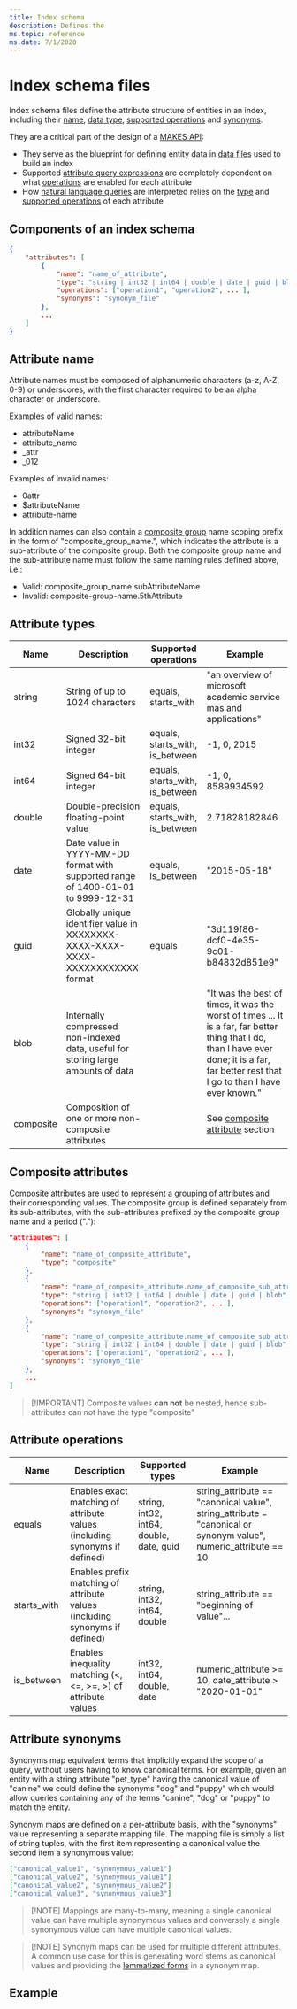 ```yaml
---
title: Index schema
description: Defines the 
ms.topic: reference
ms.date: 7/1/2020
---
```


# Index schema files

Index schema files define the attribute structure of entities in an index, including their [name](#attribute-name), [data type](#attribute-types), [supported operations](#attribute-operations) and [synonyms](#attribute-synonyms).

They are a critical part of the design of a [MAKES API](reference-makes-api.md):

* They serve as the blueprint for defining entity data in [data files](reference-index-data.md) used to build an index
* Supported [attribute query expressions](concepts-query-expressions.md) are completely dependent on what [operations](#attribute-operations) are enabled for each attribute
* How [natural language queries](concepts-queries.md) are interpreted relies on the [type](#attribute-types) and [supported operations](#attribute-operations) of each attribute

## Components of an index schema

``` JSON
{
    "attributes": [
        {
            "name": "name_of_attribute",
            "type": "string | int32 | int64 | double | date | guid | blob | composite",
            "operations": ["operation1", "operation2", ... ],
            "synonyms": "synonym_file"
        },
        ...
    ]
}
```

## Attribute name

Attribute names must be composed of alphanumeric characters (a-z, A-Z,  0-9) or underscores, with the first character required to be an alpha character or underscore.

Examples of valid names:

* attributeName
* attribute_name
* _attr
* _012

Examples of invalid names:

* 0attr
* $attributeName
* attribute-name

In addition names can also contain a [composite group](#composite-attributes) name scoping prefix in the form of "composite_group_name.", which indicates the attribute is a sub-attribute of the composite group. Both the composite group name and the sub-attribute name must follow the same naming rules defined above, i.e.:

* Valid: composite_group_name.subAttributeName
* Invalid: composite-group-name.5thAttribute

## Attribute types

Name | Description | Supported operations | Example
--- | --- | --- | ---
string | String of up to 1024 characters | equals, starts_with | "an overview of microsoft academic service mas and applications"
int32 | Signed 32-bit integer | equals, starts_with, is_between | -1, 0, 2015
int64 | Signed 64-bit integer | equals, starts_with, is_between | -1, 0, 8589934592
double | Double-precision floating-point value | equals, starts_with, is_between | 2.71828182846
date | Date value in YYYY-MM-DD format with supported range of 1400-01-01 to 9999-12-31 | equals, is_between | "2015-05-18"
guid | Globally unique identifier value in XXXXXXXX-XXXX-XXXX-XXXX-XXXXXXXXXXXX format | equals | "3d119f86-dcf0-4e35-9c01-b84832d851e9"
blob | Internally compressed non-indexed data, useful for storing large amounts of data | | "It was the best of times, it was the worst of times ... It is a far, far better thing that I do, than I have ever done; it is a far, far better rest that I go to than I have ever known."
composite | Composition of one or more non-composite attributes | | See [composite attribute](#composite-attributes) section

## Composite attributes

Composite attributes are used to represent a grouping of attributes and their corresponding values. The composite group is defined separately from its sub-attributes, with the sub-attributes prefixed by the composite group name and a period ("."):

``` JSON
"attributes": [
    {
        "name": "name_of_composite_attribute",
        "type": "composite"
    },
    {
        "name": "name_of_composite_attribute.name_of_composite_sub_attribute1",
        "type": "string | int32 | int64 | double | date | guid | blob",
        "operations": ["operation1", "operation2", ... ],
        "synonyms": "synonym_file"
    },
    {
        "name": "name_of_composite_attribute.name_of_composite_sub_attribute2",
        "type": "string | int32 | int64 | double | date | guid | blob",
        "operations": ["operation1", "operation2", ... ],
        "synonyms": "synonym_file"
    },
    ...
]
```

> [!IMPORTANT] Composite values **can not** be nested, hence sub-attributes can not have the type "composite"

## Attribute operations

Name | Description | Supported types | Example
--- | --- | --- | ---
equals | Enables exact matching of attribute values (including synonyms if defined) | string, int32, int64, double, date, guid | string_attribute == "canonical value", string_attribute = "canonical or synonym value", numeric_attribute == 10
starts_with | Enables prefix matching of attribute values (including synonyms if defined) | string, int32, int64, double | string_attribute == "beginning of value"...
is_between | Enables inequality matching (<, <=, >=, >) of attribute values | int32, int64, double, date | numeric_attribute >= 10, date_attribute > "2020-01-01"

## Attribute synonyms

Synonyms map equivalent terms that implicitly expand the scope of a query, without users having to know canonical terms. For example, given an entity with a string attribute "pet_type" having the canonical value of "canine" we could define the synonyms "dog" and "puppy" which would allow queries containing any of the terms "canine", "dog" or "puppy" to match the entity.

Synonym maps are defined on a per-attribute basis, with the "synonyms" value representing a separate mapping file. The mapping file is simply a list of string tuples, with the first item representing a canonical value the second item a synonymous value:

``` JSON
["canonical_value1", "synonymous_value1"]
["canonical_value2", "synonymous_value1"]
["canonical_value2", "synonymous_value2"]
["canonical_value3", "synonymous_value3"]
```

> [!NOTE] Mappings are many-to-many, meaning a single canonical value can have multiple synonymous values and conversely a single synonymous value can have multiple canonical values.

> [!NOTE] Synonym maps can be used for multiple different attributes. A common use case for this is generating word stems as canonical values and providing the [lemmatized forms](https://en.wikipedia.org/wiki/Lemmatisation) in a synonym map.

## Example


